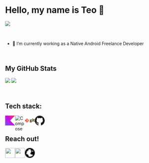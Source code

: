 # Hello, my name is Teo 👋
![](https://i.giphy.com/llarwdtFqG63IlqUR1.webp)

<br>

- 🔭 I’m currently working as a Native Android Freelance Developer

<br>

## My GitHub Stats
![](https://github-readme-stats.vercel.app/api?username=teovladusic&count_private=true&include_all_commits=true&show_icons=true&hide_title=true)
![](https://github-readme-stats.vercel.app/api/top-langs/?username=teovladusic&layout=compact)

<br>

## Tech stack:
<img align="left" heigh="32px" width="32px" src="https://raw.githubusercontent.com/github/explore/80688e429a7d4ef2fca1e82350fe8e3517d3494d/topics/kotlin/kotlin.png" />
<img align="left" alt="Compose" width="32px" src="https://github.com/teovladusic/teovladusic/assets/71450900/9c9feb0b-4326-4d50-8707-2e7f45f6280e" />
<img align="left" alt="Git" width="32px" src="https://raw.githubusercontent.com/github/explore/80688e429a7d4ef2fca1e82350fe8e3517d3494d/topics/git/git.png" />
<img align="left" alt="GitHub" width="32px" src="https://raw.githubusercontent.com/github/explore/78df643247d429f6cc873026c0622819ad797942/topics/github/github.png" />

<br>
<br>

## Reach out!
<a href="https://www.linkedin.com/in/teo-vladusic/"><img align="left" height="32" width="32" src="https://cdn.jsdelivr.net/npm/simple-icons@v3/icons/linkedin.svg" /></a>
<a href="mailto:teo.vladusic@gmail.com"><img align="left" height="32" width="32" src="https://cdn.jsdelivr.net/npm/simple-icons@v3/icons/gmail.svg" /></a>
<a href="https://teovladusic.com"><img align="left" height="32px" width="32px" src="https://raw.githubusercontent.com/iconic/open-iconic/master/svg/globe.svg" /></a>

